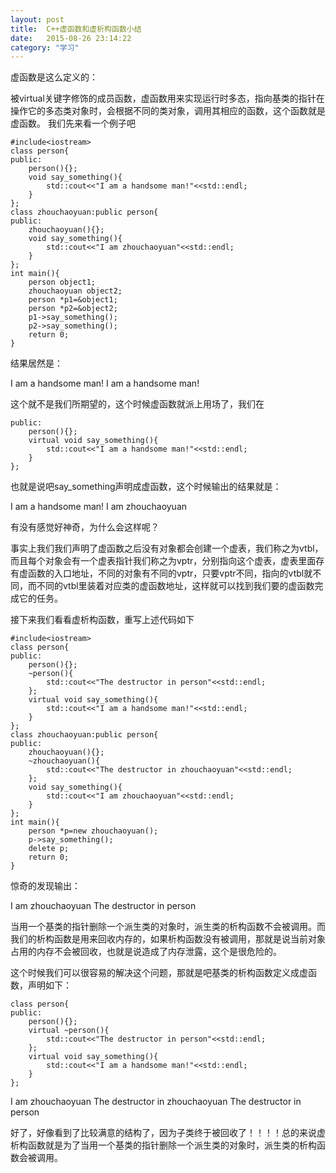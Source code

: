 ```yaml
---
layout: post
title:  C++虚函数和虚析构函数小结
date:   2015-08-26 23:14:22
category: "学习"
---
```


虚函数是这么定义的：

被virtual关键字修饰的成员函数，虚函数用来实现运行时多态，指向基类的指针在操作它的多态类对象时，会根据不同的类对象，调用其相应的函数，这个函数就是虚函数。
我们先来看一个例子吧


    #include<iostream>  
    class person{  
    public:  
        person(){};  
        void say_something(){  
            std::cout<<"I am a handsome man!"<<std::endl;  
        }  
    };  
    class zhouchaoyuan:public person{  
    public:  
        zhouchaoyuan(){};  
        void say_something(){  
            std::cout<<"I am zhouchaoyuan"<<std::endl;  
        }  
    };  
    int main(){  
        person object1;  
        zhouchaoyuan object2;  
        person *p1=&object1;  
        person *p2=&object2;  
        p1->say_something();  
        p2->say_something();  
        return 0;  
    }  


结果居然是：

I am a handsome man!
I am a handsome man!

这个就不是我们所期望的，这个时候虚函数就派上用场了，我们在


    public:  
        person(){};  
        virtual void say_something(){  
            std::cout<<"I am a handsome man!"<<std::endl;  
        }  
    };  


也就是说吧say_something声明成虚函数，这个时候输出的结果就是：

I am a handsome man!
I am zhouchaoyuan

有没有感觉好神奇，为什么会这样呢？

事实上我们我们声明了虚函数之后没有对象都会创建一个虚表，我们称之为vtbl，而且每个对象会有一个虚表指针我们称之为vptr，分别指向这个虚表，虚表里面存有虚函数的入口地址，不同的对象有不同的vptr，只要vptr不同，指向的vtbl就不同，而不同的vtbl里装着对应类的虚函数地址，这样就可以找到我们要的虚函数完成它的任务。


接下来我们看看虚析构函数，重写上述代码如下


    #include<iostream>  
    class person{  
    public:  
        person(){};  
        ~person(){  
            std::cout<<"The destructor in person"<<std::endl;  
        };  
        virtual void say_something(){  
            std::cout<<"I am a handsome man!"<<std::endl;  
        }  
    };  
    class zhouchaoyuan:public person{  
    public:  
        zhouchaoyuan(){};  
        ~zhouchaoyuan(){  
            std::cout<<"The destructor in zhouchaoyuan"<<std::endl;  
        };  
        void say_something(){  
            std::cout<<"I am zhouchaoyuan"<<std::endl;  
        }  
    };  
    int main(){  
        person *p=new zhouchaoyuan();  
        p->say_something();  
        delete p;  
        return 0;  
    }  

惊奇的发现输出：

I am zhouchaoyuan
The destructor in person

当用一个基类的指针删除一个派生类的对象时，派生类的析构函数不会被调用。而我们的析构函数是用来回收内存的，如果析构函数没有被调用，那就是说当前对象占用的内存不会被回收，也就是说造成了内存泄露，这个是很危险的。

这个时候我们可以很容易的解决这个问题，那就是吧基类的析构函数定义成虚函数，声明如下：


    class person{  
    public:  
        person(){};  
        virtual ~person(){  
            std::cout<<"The destructor in person"<<std::endl;  
        };  
        virtual void say_something(){  
            std::cout<<"I am a handsome man!"<<std::endl;  
        }  
    };  


I am zhouchaoyuan
The destructor in zhouchaoyuan
The destructor in person

好了，好像看到了比较满意的结构了，因为子类终于被回收了！！！！总的来说虚析构函数就是为了当用一个基类的指针删除一个派生类的对象时，派生类的析构函数会被调用。
